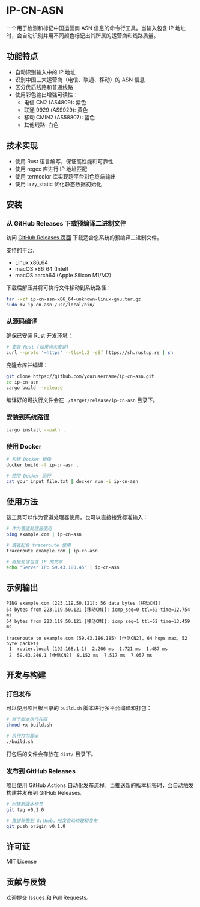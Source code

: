 # IP-CN-ASN

一个用于检测和标记中国运营商 ASN 信息的命令行工具。当输入包含 IP 地址时，会自动识别并用不同颜色标记出其所属的运营商和线路质量。

## 功能特点

- 自动识别输入中的 IP 地址
- 识别中国三大运营商（电信、联通、移动）的 ASN 信息
- 区分优质线路和普通线路
- 使用彩色输出增强可读性：
  - 电信 CN2 (AS4809): 紫色
  - 联通 9929 (AS9929): 黄色
  - 移动 CMIN2 (AS58807): 蓝色
  - 其他线路: 白色

## 技术实现

- 使用 Rust 语言编写，保证高性能和可靠性
- 使用 regex 库进行 IP 地址匹配
- 使用 termcolor 库实现跨平台彩色终端输出
- 使用 lazy_static 优化静态数据初始化

## 安装

### 从 GitHub Releases 下载预编译二进制文件

访问 [GitHub Releases 页面](https://github.com/yourusername/ip-cn-asn/releases) 下载适合您系统的预编译二进制文件。

支持的平台:
- Linux x86_64
- macOS x86_64 (Intel)
- macOS aarch64 (Apple Silicon M1/M2)

下载后解压并将可执行文件移动到系统路径：

```bash
tar -xzf ip-cn-asn-x86_64-unknown-linux-gnu.tar.gz
sudo mv ip-cn-asn /usr/local/bin/
```

### 从源码编译

确保已安装 Rust 开发环境：

```bash
# 安装 Rust (如果尚未安装)
curl --proto '=https' --tlsv1.2 -sSf https://sh.rustup.rs | sh
```

克隆仓库并编译：

```bash
git clone https://github.com/yourusername/ip-cn-asn.git
cd ip-cn-asn
cargo build --release
```

编译好的可执行文件会在 `./target/release/ip-cn-asn` 目录下。

### 安装到系统路径

```bash
cargo install --path .
```

### 使用 Docker

```bash
# 构建 Docker 镜像
docker build -t ip-cn-asn .

# 使用 Docker 运行
cat your_input_file.txt | docker run -i ip-cn-asn
```

## 使用方法

该工具可以作为管道处理器使用，也可以直接接受标准输入：

```bash
# 作为管道处理器使用
ping example.com | ip-cn-asn

# 或者配合 traceroute 使用
traceroute example.com | ip-cn-asn

# 直接处理包含 IP 的文本
echo "Server IP: 59.43.180.45" | ip-cn-asn
```

## 示例输出

```
PING example.com (223.119.50.121): 56 data bytes [移动CMI]
64 bytes from 223.119.50.121 [移动CMI]: icmp_seq=0 ttl=52 time=12.754 ms
64 bytes from 223.119.50.121 [移动CMI]: icmp_seq=1 ttl=52 time=13.459 ms
```

```
traceroute to example.com (59.43.186.185) [电信CN2], 64 hops max, 52 byte packets
 1  router.local (192.168.1.1)  2.206 ms  1.721 ms  1.487 ms
 2  59.43.246.1 [电信CN2]  8.152 ms  7.517 ms  7.057 ms
```

## 开发与构建

### 打包发布

可以使用项目根目录的 `build.sh` 脚本进行多平台编译和打包：

```bash
# 赋予脚本执行权限
chmod +x build.sh

# 执行打包脚本
./build.sh
```

打包后的文件会存放在 `dist/` 目录下。

### 发布到 GitHub Releases

项目使用 GitHub Actions 自动化发布流程。当推送新的版本标签时，会自动触发构建并发布到 GitHub Releases。

```bash
# 创建新版本标签
git tag v0.1.0

# 推送标签到 GitHub，触发自动构建和发布
git push origin v0.1.0
```

## 许可证

MIT License

## 贡献与反馈

欢迎提交 Issues 和 Pull Requests。 